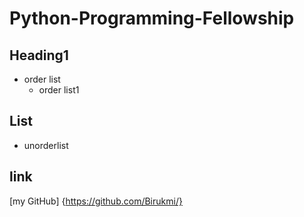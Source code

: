 # Python-Programming-Fellowship
## Heading1
- order list
  - order list1
## List
 - unorderlist
## link
 [my GitHub] {https://github.com/Birukmi/}
